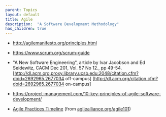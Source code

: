```yaml
---
parent: Topics
layout: default
title: Agile
description:  "A Software Development Methodology"
has_children: true
---
```


* <http://agilemanifesto.org/principles.html>

* <https://www.scrum.org/scrum-guide>

* "A New Software Engineering", article by Ivar Jacobson and Ed Seidewitz, CACM Dec 201, Vol. 57 No 12., pp 49-54.  
[http://dl.acm.org.proxy.library.ucsb.edu:2048/citation.cfm?doid=2692965.2677034 off-campus] [http://dl.acm.org/citation.cfm?doid=2692965.2677034 on-campus]

* <https://project-management.com/10-key-principles-of-agile-software-development/>

* [Agile Practices Timeline](https://www.agilealliance.org/agile101/practices-timeline/) (from [agilealliance.org/agile101](https://www.agilealliance.org/agile101))
